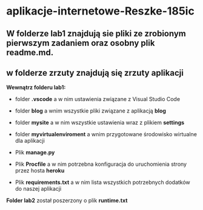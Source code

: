 # aplikacje-internetowe-Reszke-185ic

## W folderze **lab1** znajdują sie pliki ze zrobionym pierwszym zadaniem oraz osobny plik **readme.md**.

## w folderze **zrzuty** znajdują się zrzuty aplikacji

**Wewnątrz folderu lab1:**

- folder **.vscode** a w nim ustawienia związane z Visual Studio Code

- folder **blog** a wnim wszystkie pliki związane z aplikacją **blog**

- folder **mysite** a w nim wszystkie ustawienia wraz z plikiem **settings**

- folder **myvirtualenviroment** a wnim przygotowane środowisko wirtualne dla aplikacji

- Plik **manage.py** 

- Plik **Procfile** a w nim potrzebna konfiguracja do uruchomienia strony przez hosta **heroku**

- Plik **requirements.txt** a w nim lista wszystkich potrzebnych dodatków do naszej aplikacji


**Folder lab2** został poszerzony o plik **runtime.txt**

